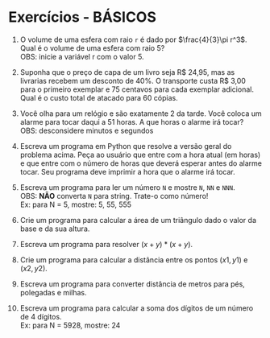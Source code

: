 # Exercícios - BÁSICOS
1. O volume de uma esfera com raio `r` é dado por $\frac{4}{3}\pi r^3$. Qual é o volume de uma esfera com raio 5? 
<br>OBS: inicie a variável r com o valor 5.

2. Suponha que o preço de capa de um livro seja R$ 24,95, mas as livrarias recebem um desconto de 40%. O transporte custa R$ 3,00 para o primeiro exemplar e 75 centavos para cada exemplar adicional. Qual é o custo total de atacado para 60 cópias.

3. Você olha para um relógio e são exatamente 2 da tarde. Você coloca um alarme para tocar daqui a 51 horas. A que horas o alarme irá tocar? 
<br>OBS: desconsidere minutos e segundos

4. Escreva um programa em Python que resolve a versão geral do problema acima. Peça ao usuário que entre com a hora atual (em horas) e que entre com o número de horas que deverá esperar antes do alarme tocar. Seu programa deve imprimir a hora que o alarme irá tocar.

5. Escreva um programa para ler um número `N` e mostre `N`, `NN` e `NNN`.
<br>OBS: **NÃO** converta `N` para string. Trate-o como número!
<br>Ex: para N = 5, mostre: 5, 55, 555

6. Crie um programa para calcular a área de um triângulo dado o valor da base e da sua altura.

7. Escreva um programa para resolver $(x + y) * (x + y)$.

8. Crie um programa para calcular a distância entre os pontos $(x1, y1)$ e $(x2, y2)$.

9. Escreva um programa para converter distância de metros para pés, polegadas e milhas.

10. Escreva um programa para calcular a soma dos dígitos de um número de 4 dígitos.
<br>Ex: para N = 5928, mostre: 24